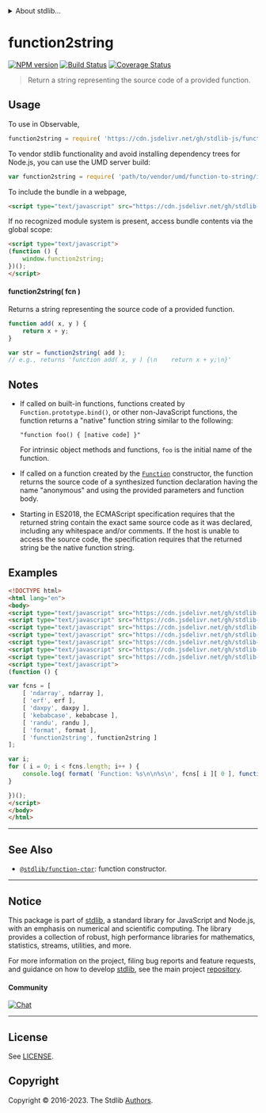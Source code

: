 <!--

@license Apache-2.0

Copyright (c) 2022 The Stdlib Authors.

Licensed under the Apache License, Version 2.0 (the "License");
you may not use this file except in compliance with the License.
You may obtain a copy of the License at

   http://www.apache.org/licenses/LICENSE-2.0

Unless required by applicable law or agreed to in writing, software
distributed under the License is distributed on an "AS IS" BASIS,
WITHOUT WARRANTIES OR CONDITIONS OF ANY KIND, either express or implied.
See the License for the specific language governing permissions and
limitations under the License.

-->


<details>
  <summary>
    About stdlib...
  </summary>
  <p>We believe in a future in which the web is a preferred environment for numerical computation. To help realize this future, we've built stdlib. stdlib is a standard library, with an emphasis on numerical and scientific computation, written in JavaScript (and C) for execution in browsers and in Node.js.</p>
  <p>The library is fully decomposable, being architected in such a way that you can swap out and mix and match APIs and functionality to cater to your exact preferences and use cases.</p>
  <p>When you use stdlib, you can be absolutely certain that you are using the most thorough, rigorous, well-written, studied, documented, tested, measured, and high-quality code out there.</p>
  <p>To join us in bringing numerical computing to the web, get started by checking us out on <a href="https://github.com/stdlib-js/stdlib">GitHub</a>, and please consider <a href="https://opencollective.com/stdlib">financially supporting stdlib</a>. We greatly appreciate your continued support!</p>
</details>

# function2string

[![NPM version][npm-image]][npm-url] [![Build Status][test-image]][test-url] [![Coverage Status][coverage-image]][coverage-url] <!-- [![dependencies][dependencies-image]][dependencies-url] -->

> Return a string representing the source code of a provided function.

<!-- Section to include introductory text. Make sure to keep an empty line after the intro `section` element and another before the `/section` close. -->

<section class="intro">

</section>

<!-- /.intro -->

<!-- Package usage documentation. -->



<section class="usage">

## Usage

To use in Observable,

```javascript
function2string = require( 'https://cdn.jsdelivr.net/gh/stdlib-js/function-to-string@umd/browser.js' )
```

To vendor stdlib functionality and avoid installing dependency trees for Node.js, you can use the UMD server build:

```javascript
var function2string = require( 'path/to/vendor/umd/function-to-string/index.js' )
```

To include the bundle in a webpage,

```html
<script type="text/javascript" src="https://cdn.jsdelivr.net/gh/stdlib-js/function-to-string@umd/browser.js"></script>
```

If no recognized module system is present, access bundle contents via the global scope:

```html
<script type="text/javascript">
(function () {
    window.function2string;
})();
</script>
```

#### function2string( fcn )

Returns a string representing the source code of a provided function.

```javascript
function add( x, y ) {
    return x + y;
}

var str = function2string( add );
// e.g., returns 'function add( x, y ) {\n    return x + y;\n}'
```

</section>

<!-- /.usage -->

<!-- Package usage notes. Make sure to keep an empty line after the `section` element and another before the `/section` close. -->

<section class="notes">

## Notes

-   If called on built-in functions, functions created by `Function.prototype.bind()`, or other non-JavaScript functions, the function returns a "native" function string similar to the following:

    ```text
    "function foo() { [native code] }"
    ```

    For intrinsic object methods and functions, `foo` is the initial name of the function.

-   If called on a function created by the [`Function`][@stdlib/function/ctor] constructor, the function returns the source code of a synthesized function declaration having the name "anonymous" and using the provided parameters and function body.

-   Starting in ES2018, the ECMAScript specification requires that the returned string contain the exact same source code as it was declared, including any whitespace and/or comments. If the host is unable to access the source code, the specification requires that the returned string be the native function string.  

</section>

<!-- /.notes -->

<!-- Package usage examples. -->

<section class="examples">

## Examples

<!-- eslint no-undef: "error" -->

```html
<!DOCTYPE html>
<html lang="en">
<body>
<script type="text/javascript" src="https://cdn.jsdelivr.net/gh/stdlib-js/ndarray-ctor@umd/browser.js"></script>
<script type="text/javascript" src="https://cdn.jsdelivr.net/gh/stdlib-js/math-base-special-erf@umd/browser.js"></script>
<script type="text/javascript" src="https://cdn.jsdelivr.net/gh/stdlib-js/blas-base-daxpy@umd/browser.js"></script>
<script type="text/javascript" src="https://cdn.jsdelivr.net/gh/stdlib-js/string-kebabcase@umd/browser.js"></script>
<script type="text/javascript" src="https://cdn.jsdelivr.net/gh/stdlib-js/random-base-randu@umd/browser.js"></script>
<script type="text/javascript" src="https://cdn.jsdelivr.net/gh/stdlib-js/string-format@umd/browser.js"></script>
<script type="text/javascript" src="https://cdn.jsdelivr.net/gh/stdlib-js/function-to-string@umd/browser.js"></script>
<script type="text/javascript">
(function () {

var fcns = [
    [ 'ndarray', ndarray ],
    [ 'erf', erf ],
    [ 'daxpy', daxpy ],
    [ 'kebabcase', kebabcase ],
    [ 'randu', randu ],
    [ 'format', format ],
    [ 'function2string', function2string ]
];

var i;
for ( i = 0; i < fcns.length; i++ ) {
    console.log( format( 'Function: %s\n\n%s\n', fcns[ i ][ 0 ], function2string( fcns[ i ][ 1 ] ) ) );
}

})();
</script>
</body>
</html>
```

</section>

<!-- /.examples -->

<!-- Section to include cited references. If references are included, add a horizontal rule *before* the section. Make sure to keep an empty line after the `section` element and another before the `/section` close. -->

<section class="references">

</section>

<!-- /.references -->

<!-- Section for related `stdlib` packages. Do not manually edit this section, as it is automatically populated. -->

<section class="related">

* * *

## See Also

-   <span class="package-name">[`@stdlib/function-ctor`][@stdlib/function/ctor]</span><span class="delimiter">: </span><span class="description">function constructor.</span>

</section>

<!-- /.related -->

<!-- Section for all links. Make sure to keep an empty line after the `section` element and another before the `/section` close. -->


<section class="main-repo" >

* * *

## Notice

This package is part of [stdlib][stdlib], a standard library for JavaScript and Node.js, with an emphasis on numerical and scientific computing. The library provides a collection of robust, high performance libraries for mathematics, statistics, streams, utilities, and more.

For more information on the project, filing bug reports and feature requests, and guidance on how to develop [stdlib][stdlib], see the main project [repository][stdlib].

#### Community

[![Chat][chat-image]][chat-url]

---

## License

See [LICENSE][stdlib-license].


## Copyright

Copyright &copy; 2016-2023. The Stdlib [Authors][stdlib-authors].

</section>

<!-- /.stdlib -->

<!-- Section for all links. Make sure to keep an empty line after the `section` element and another before the `/section` close. -->

<section class="links">

[npm-image]: http://img.shields.io/npm/v/@stdlib/function-to-string.svg
[npm-url]: https://npmjs.org/package/@stdlib/function-to-string

[test-image]: https://github.com/stdlib-js/function-to-string/actions/workflows/test.yml/badge.svg?branch=main
[test-url]: https://github.com/stdlib-js/function-to-string/actions/workflows/test.yml?query=branch:main

[coverage-image]: https://img.shields.io/codecov/c/github/stdlib-js/function-to-string/main.svg
[coverage-url]: https://codecov.io/github/stdlib-js/function-to-string?branch=main

<!--

[dependencies-image]: https://img.shields.io/david/stdlib-js/function-to-string.svg
[dependencies-url]: https://david-dm.org/stdlib-js/function-to-string/main

-->

[chat-image]: https://img.shields.io/gitter/room/stdlib-js/stdlib.svg
[chat-url]: https://app.gitter.im/#/room/#stdlib-js_stdlib:gitter.im

[stdlib]: https://github.com/stdlib-js/stdlib

[stdlib-authors]: https://github.com/stdlib-js/stdlib/graphs/contributors

[umd]: https://github.com/umdjs/umd
[es-module]: https://developer.mozilla.org/en-US/docs/Web/JavaScript/Guide/Modules

[deno-url]: https://github.com/stdlib-js/function-to-string/tree/deno
[umd-url]: https://github.com/stdlib-js/function-to-string/tree/umd
[esm-url]: https://github.com/stdlib-js/function-to-string/tree/esm
[branches-url]: https://github.com/stdlib-js/function-to-string/blob/main/branches.md

[stdlib-license]: https://raw.githubusercontent.com/stdlib-js/function-to-string/main/LICENSE

[@stdlib/function/ctor]: https://github.com/stdlib-js/function-ctor/tree/umd

<!-- <related-links> -->

<!-- </related-links> -->

</section>

<!-- /.links -->
